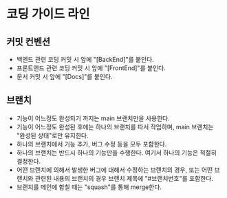 # 코딩 가이드 라인

## 커밋 컨벤션
- 백엔드 관련 코딩 커밋 시 앞에 "[BackEnd]"를 붙인다.
- 프론트엔드 관련 코딩 커밋 시 앞에 "[FrontEnd]"를 붙인다.
- 문서 커밋 시 앞에 "[Docs]"를 붙인다.

## 브랜치
- 기능이 어느정도 완성되기 까지는 main 브랜치만을 사용한다.
- 기능이 어느정도 완성된 후에는 하나의 브랜치를 따서 작업하며, main 브랜치는 "완성된 상태"로만 유지한다.
- 하나의 브랜치에서 기능 추가, 버그 수정 등을 모두 포함한다.
- 하나의 브랜치는 반드시 하나의 기능만을 수행한다. 여기서 하나의 기능은 적절히 결정한다.
- 어떤 브랜치에 의해서 발생한 버그에 대해서 수정하는 브랜치의 경우, 또는 어떤 브랜치와 관련된 내용의 브랜치의 경우 브랜치 제목에 "#브랜치번호"를 포함한다.
- 브랜치를 메인에 합칠 때는 "squash"를 통해 merge한다.
